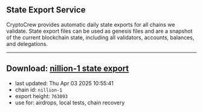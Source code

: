 ## State Export Service
CryptoCrew provides automatic daily state exports for all chains we validate. State export files can be used as genesis files and are a snapshot of the current blockchain state, including all validators, accounts, balances, and delegations.

---
**Download: [nillion-1 state export](https://ccv-s3.nbg1.your-objectstorage.com/SERVICE/nillion/nillion-1_export_763093.json)**
---

- last updated: Thu Apr 03 2025 10:55:41
- chain id: `nillion-1`
- export height: `763093`
- use for: airdrops, local tests, chain recovery
